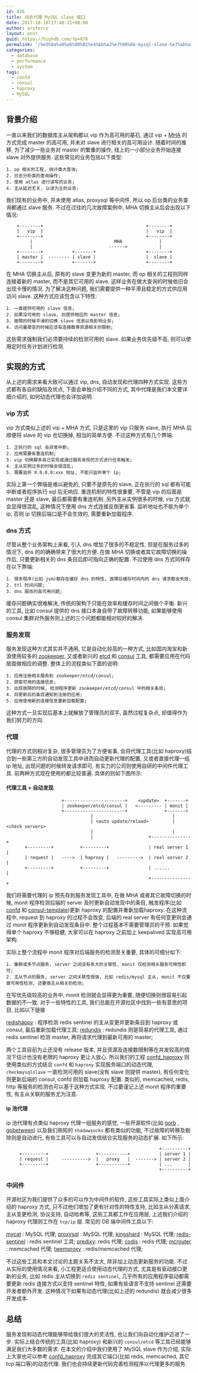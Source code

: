 ```yaml
---
id: 876
title: 动态代理 MySQL slave 端口
date: 2017-10-16T17:48:21+08:00
author: arstercz
layout: post
guid: https://highdb.com/?p=876
permalink: '/%e5%8a%a8%e6%80%81%e4%bb%a3%e7%90%86-mysql-slave-%e7%ab%af%e5%8f%a3/'
categories:
  - database
  - performance
  - system
tags:
  - confd
  - consul
  - haproxy
  - MySQL
---
```

## 背景介绍

一直以来我们的数据库主从架构都以 vip 作为高可用的基石, 通过 vip + [MHA](https://github.com/yoshinorim/mha4mysql-manager) 的方式完成 master 的高可用, 并未对 slave 进行相关的高可用设计. 随着时间的推移, 为了减少一些业务对 master 的繁重的操作, 线上的一小部分业务开始连接 slave 对外提供服务. 这些常见的业务包括以下类型:
```
1. op 相关的工程, 统计类大查询;
2. 日志分析类的查询操作;
3. 使用 atlas 进行读写的业务;
4. 主从延迟无关, 以读为主的业务;
```

我们现有的业务中, 并未使用 atlas, proxysql 等中间件, 所以 op 后台类的业务查询都通过 slave 服务.  不过在过往的几次故障案例中, MHA 切换主从后会出现以下情况:
```
    +--------+                                       +--------+
    |   vip  |                                       |   vip  |
    +--------+                                       +--------+
         |                               MHA              |
         |                             ------>            |
    +--------+           +-------+                   +--------+
    | master |  -------- | slave |                   |  slave |
    +--------+           +-------+                   +--------+
```

在 MHA 切换主从后, 原有的 slave 变更为新的 master, 而 op 相关的工程则同样连接着新的 master, 而不是其它可用的 slave. 这样业务在做大查询的时候依旧会出现卡慢的情况. 为了解决这种问题, 我们需要提供一种平滑且稳定的方式供应用访问 slave. 这种方式应该包含以下特性:
```
1. 一直提供可用的 slave 信息;
2. 如果没可用的 slave, 则提供相应的 master 信息;
3. 故障的时候平滑的切换 slave 信息以免影响业务;
4. 访问量骤变的时候应该有连接数等资源相关的限制;
```

这些需求强制我们必须要持续的检测可用的 slave. 如果业务优先级不高, 则可以使用定时任务计划进行检测.

## 实现的方式

从上述的需求来看大致可以通过 vip, dns, 自动发现和代理四种方式实现. 这些方式都有各自的缺陷及优点, 下面会单独介绍不同的方式, 其中代理是我们本文要详细介绍的, 如何动态代理也会详加说明. 

### vip 方式

vip 方式类似上述的 vip + MHA 方式, 只是这里的 vip 只服务 slave, 执行 MHA 后顺便将 slave 的 vip 也切换掉, 相当的简单方便. 不过这种方式有几个弊端:
```
1. 正执行的 sql 会异常中断;
2. 应用需要有重连机制;
3. vip 切换脚本自己实现或通过服务发现的方式进行任务触发;
4. 主从实例过多的时候会很混乱;
5. 需要监听 0.0.0.0:xxx 地址, 不能只监听单个 ip;
```

实际上第一个弊端是难以避免的, 只要不是原先的 slave, 正在执行的 sql 都有可能中断或者程序执行 sql 后无响应. 重连机制的特性很重要, 不管是 vip 的后面是 master 还是 slave, 最后都需要有重连机制. 另外主从实例很多的时候, vip 方式就会显得很混乱, 这种情况下使用 dns 方式连接反倒更省事. 监听地址也不能为单个 ip, 否则 ip 切换后端口是不会生效的, 需要重新加载程序.

### dns 方式

尽管从整个业务架构上来看, 引入 dns 增加了很多的不稳定性, 但是在服务过多的情况下, dns 的的确确带来了很大的方便. 在做 MHA 切换或者其它故障切换的操作后, 只要更新相关的 dns 条目后即可指向正确的配置. 不过使用 dns 方式同样存在以下弊端:
```
1. 很多程序(比如 jvm)都存在缓存 dns 的特性, 故障后缓存时间内的 dns 请求都会失效;
2. ttl 时间问题;
3. dns 服务的高可用问题;
```

缓存问题确实很难解决, 传统的架构下只能在效率和缓存时间之间做个平衡. 新兴的工具, 比如 consul 提供的 dns 接口本身自带了故障转移功能, 如果能够使用 consul 集群对外服务则上述的三个问题都能相对较好的解决.

### 服务发现

服务发现这种方式其实并不通用, 它是自动化较高的一种方式, 比如国内淘宝和新浪使用较多的 [zookeeper](https://zookeeper.apache.org/), 又或者新兴的 [etcd](https://coreos.com/etcd) 和 [consul](https://coreos.com/etcd) 工具, 都需要应用在代码层面做相应的调整. 整体上的流程类似下面的说明:
```
1. 应用注册相关服务到 zookeeper/etcd/consul;
2. 获取可用的连接信息;
3. 出现故障的时候, 检测程序更新 zookeeper/etcd/consul 中的相关条目;
4. 将更新后的条目通知到注册的应用;
5. 应用使用新的连接信息重新加载配置;
```


这种方式一旦实现后基本上就解放了管理员的双手, 虽然过程复杂点, 却值得作为我们努力的方向.

### 代理

代理的方式则相对复杂, 很多管理员为了方便省事, 会将代理工具(比如 haproxy)结合到一些第三方的自动发现工具中进而自动更新代理的配置, 又或者直接代理一组 ip 地址, 出现问题的时候转发请求即可, 有实力的公司则使用自研的中间件代理工具. 前两种方式现在使用的都比较普遍. 具体的则如下图所示:

#### 代理工具 + 自动发现
```
                     +-----------------------+    <update>  +-------+
                     | zookeeper/etcd/consul |   <--------- | monit |
                     +-----------------------+              +-------+
                                |                              |
                                | <auto update/reload>         | <check servers> 
                                |                              |
                                |                     +---------------+
       +---------+          +---------+               | real server 1 |
       | request |   ---->  | haproxy |   --------->  | real server 2 |
       +---------+          +---------+               | ......        |
                                                      +---------------+
```

我们将需要代理的 ip 预先存到服务发现工具中, 在做 MHA 或者其它故障切换的时候,  monit 程序检测后端的 server 及时更新自动发现中的条目, 触发程序(比如 [confd](https://github.com/kelseyhightower/confd) 和 [consul-template](https://github.com/hashicorp/consul-template))更新 haproxy 的配置并重新加载haproxy. 在这种流程中, request 到 haproxy 的过程不会改变,  后端的 real server 有任何变更则会通过 monit 程序更新到自动发现条目中. 整个过程基本不需要管理员的干预. 如果觉得单个 haproxy 不够稳健, 大家可以在 haproxy 之前加上 keepalived 实现高可用架构.

实际上整个流程中 monit 程序对后端服务的检测至关重要, 具体的可细分如下:
```
1. 集群或多节点服务, server 之间没有多大的关联性, monit 仅检测相关服务可用性即可;
2. 主从节点的服务, server 之间关联性很强, 比如 redis/mysql 主从, monit 不仅要做可用性检测, 还要做主从相关的检测;
```

在写优先级较高的业务中, monit 检测就会显得更为重要, 随便切换则很容易引起数据的不一致. 对于一些特性的工具, 我们总能在开源社区中找到一些有意思的项目, 比如以下链接

 [redishappy](https://github.com/mdevilliers/redishappy) : 程序检测 redis sentinel 的主从变更并更新条目到 haproxy 或 consul, 最后重新加载代理工具;
[redundis](https://github.com/nanopack/redundis) : redundis 则是简易的代理工具, 通过 redis sentinel 检测 master, 再将请求代理到最新可用的 master;

两个工具目前为止还没有 release 版本, 并且资源及连接数限制等在并发较高的情况下估计也没有老牌的 haproxy 更让人放心. 所以我们的工程 [confd_haproxy](https://github.com/arstercz/confd_haproxy) 则使用类似的方式结合 `confd` 和 `haproxy` 实现服务端口的动态代理, `checkmysqlslave` 一直检测可用的 slave(没有 slave 则提供 master), 有任何变化则更新后端的 consul, confd 则加载 haproxy 配置. 类似的, memcached, redis, http 等服务的检测也可以基于这种方式实现. 不过要谨记上述 monit 程序的重要性, 有主从关联的服务尤为注意. 

#### ip 池代理

ip 池代理有点类似 haproxy 代理一组服务的感觉, 一些开源软件(比如 [gorb](https://github.com/kobolog/gorb) , [gobetween](https://github.com/yyyar/gobetween)) 以及我们熟知的 `shadowsocks` 都有类似的功能, 不过故障的转移及剔除则是自动进行, 有些工具可以与自动发信结合实现服务的动态扩展. 如下所示:

```
                                                          +----------+
     +---------+                  +-----------+           | server 1 |
     | request |     ---------->  |   proxy   |  -------> | server 2 |
     +---------+                  +-----------+           | ...      |
                                                          +----------+
```

### 中间件

开源社区为我们提供了众多的可以作为中间件的软件, 这些工具实际上类似上面介绍的 haproxy 方式, 只不过他们增加了更有针对性的特性支持, 比如主从分离请求, 主从变更检测, 协议支持, 自动哈希等, 这些工具都工作在应用层, 上述我们介绍的 haproxy 代理则工作在 `tcp/ip` 层. 常见的 DB 端中间件工具以下:

[mycat](https://github.com/MyCATApache/Mycat-Server) : MySQL 代理;
[proxysql](https://github.com/sysown/proxysql)  : MySQL 代理;
[kingshard](https://github.com/flike/kingshard) : MySQL 代理;
[redis-sentinel](https://redis.io/topics/sentinel) : redis sentinel 工具;
[predixy](https://github.com/joyieldInc/predixy): redis 代理;
[codis](https://github.com/CodisLabs/codis) : redis 代理;
[mcrouter](https://github.com/facebook/mcrouter) : memcached 代理;
[twemproxy](https://github.com/twitter/twemproxy) : redis/memcached 代理;

不过这些工具和本文讨论的主题关系不太大, 除非加上动态更新服务的功能. 不过从实际的使用情况来看, 小工程更适合使用动态代理的方式, 尤其是有驱动接口更新的业务, 比如 redis 主从切换到 `redis sentinel`, 几乎所有的应用程序驱动都需要更新 redis 连接方式以支持 sentinel 特性, 如果有些语言不支持 sentinel 还需要开发者额外开发. 这种情况下如果有动态代理(比如上述的 redundis) 就会减少很多开发成本.

## 总结

服务发现和动态代理能够带给我们很大的灵活性, 也让我们向自动化维护迈进了一步.  实际上结合传统的工具(比如 haproxy) 和新兴的 `consul/etcd` 等工具已经能够满足我们大多数的需求. 在本文的介绍中我们使用了 MySQL slave 作为介绍, 实际上大家也可以参考 [confd_haproxy](https://github.com/arstercz/confd_haproxy) 完成其它端口(比如 redis, memcached, 其它 tcp 端口等)的动态代理.  我们也会持续更新代码完善检测程序以代理更多的服务.
